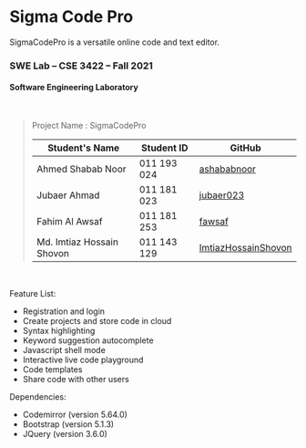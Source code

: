 # Sigma Code Pro

SigmaCodePro is a versatile online code and text editor. 

### SWE Lab – CSE 3422 – Fall 2021 
#### Software Engineering Laboratory
<br>

> Project Name	: SigmaCodePro <br>
>
> | Student's Name            | Student ID  | GitHub                                                    |
> |---------------------------|-------------|-----------------------------------------------------------|
> | Ahmed Shabab Noor         | 011 193 024 | [ashababnoor](www.github.com/ashababnoor)                 |
> | Jubaer Ahmad              | 011 181 023 | [jubaer023](www.github.com/jubaer023)                     |
> | Fahim Al Awsaf            | 011 181 253 | [fawsaf](www.github.com/fawsaf)                           |
> | Md. Imtiaz Hossain Shovon | 011 143 129 | [ImtiazHossainShovon](www.github.com/ImtiazHossainShovon) |

<br>

Feature List:
- Registration and login
- Create projects and store code in cloud
- Syntax highlighting
- Keyword suggestion autocomplete
- Javascript shell mode
- Interactive live code playground
- Code templates
- Share code with other users

Dependencies:
- Codemirror (version 5.64.0)
- Bootstrap (version 5.1.3)
- JQuery (version 3.6.0)
